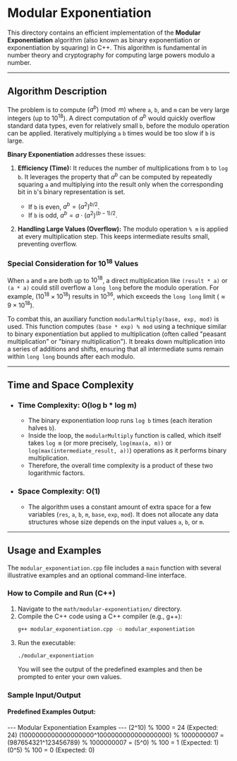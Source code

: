 # Modular Exponentiation

This directory contains an efficient implementation of the **Modular Exponentiation** algorithm (also known as binary exponentiation or exponentiation by squaring) in C++. This algorithm is fundamental in number theory and cryptography for computing large powers modulo a number.

---

## Algorithm Description

The problem is to compute $(a^b) \pmod m$ where `a`, `b`, and `m` can be very large integers (up to $10^{18}$). A direct computation of $a^b$ would quickly overflow standard data types, even for relatively small `b`, before the modulo operation can be applied. Iteratively multiplying `a` `b` times would be too slow if `b` is large.

**Binary Exponentiation** addresses these issues:

1.  **Efficiency (Time):** It reduces the number of multiplications from `b` to `log b`. It leverages the property that $a^b$ can be computed by repeatedly squaring `a` and multiplying into the result only when the corresponding bit in `b`'s binary representation is set.
    * If `b` is even, $a^b = (a^2)^{b/2}$.
    * If `b` is odd, $a^b = a \cdot (a^2)^{(b-1)/2}$.

2.  **Handling Large Values (Overflow):** The modulo operation `% m` is applied at every multiplication step. This keeps intermediate results small, preventing overflow.

### Special Consideration for $10^{18}$ Values

When `a` and `m` are both up to $10^{18}$, a direct multiplication like `(result * a)` or `(a * a)` could still overflow a `long long` before the modulo operation. For example, $(10^{18} \times 10^{18})$ results in $10^{36}$, which exceeds the `long long` limit ($\approx 9 \times 10^{18}$).

To combat this, an auxiliary function `modularMultiply(base, exp, mod)` is used. This function computes `(base * exp) % mod` using a technique similar to binary exponentiation but applied to multiplication (often called "peasant multiplication" or "binary multiplication"). It breaks down multiplication into a series of additions and shifts, ensuring that all intermediate sums remain within `long long` bounds after each modulo.

---

## Time and Space Complexity

* ### Time Complexity: O(log b * log m)
    * The binary exponentiation loop runs `log b` times (each iteration halves `b`).
    * Inside the loop, the `modularMultiply` function is called, which itself takes `log m` (or more precisely, `log(max(a, m))` or `log(max(intermediate_result, a))`) operations as it performs binary multiplication.
    * Therefore, the overall time complexity is a product of these two logarithmic factors.

* ### Space Complexity: O(1)
    * The algorithm uses a constant amount of extra space for a few variables (`res`, `a`, `b`, `m`, `base`, `exp`, `mod`). It does not allocate any data structures whose size depends on the input values `a`, `b`, or `m`.

---

## Usage and Examples

The `modular_exponentiation.cpp` file includes a `main` function with several illustrative examples and an optional command-line interface.

### How to Compile and Run (C++)

1.  Navigate to the `math/modular-exponentiation/` directory.
2.  Compile the C++ code using a C++ compiler (e.g., g++):
    ```bash
    g++ modular_exponentiation.cpp -o modular_exponentiation
    ```
3.  Run the executable:
    ```bash
    ./modular_exponentiation
    ```
    You will see the output of the predefined examples and then be prompted to enter your own values.

### Sample Input/Output

#### Predefined Examples Output:
--- Modular Exponentiation Examples ---
(2^10) % 1000 = 24 (Expected: 24)
(1000000000000000000^1000000000000000000) % 1000000007 = 
(987654321^123456789) % 1000000007 =
(5^0) % 100 = 1 (Expected: 1)
(0^5) % 100 = 0 (Expected: 0)